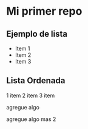 Mi primer repo
=============

Ejemplo de lista
----------------

* Item 1
* Item 2
* Item 3

Lista Ordenada
--------------

1 item
2 item
3 item

agregue algo

agregue algo mas 2
